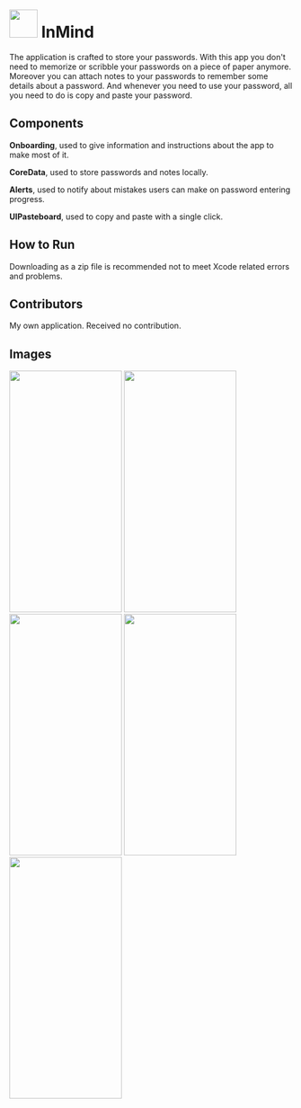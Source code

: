 # <img src="https://github.com/user-attachments/assets/c2f41651-c6c2-45bc-983a-8ed4e75e9bca" width="50" height="50"> InMind

The application is crafted to store your passwords. With this app you don't need to memorize or scribble your passwords on a piece of paper anymore. Moreover you can attach notes to your passwords to remember some details about a password. And whenever you need to use your password, all you need to do is copy and paste your password.

## Components

**Onboarding**, used to give information and instructions about the app to make most of it.

**CoreData**, used to store passwords and notes locally.

**Alerts**, used to notify about mistakes users can make on password entering progress.

**UIPasteboard**, used to copy and paste with a single click.

## How to Run

Downloading as a zip file is recommended not to meet Xcode related errors and problems.

## Contributors

My own application. Received no contribution.

## Images

<img src="https://github.com/user-attachments/assets/66c3237b-c3b7-4dbf-bb4f-2005902c6357" width="200" height="430">
<img src="https://github.com/user-attachments/assets/d6d55df3-08fb-4712-afaa-aaa42029ee38" width="200" height="430">
<img src="https://github.com/user-attachments/assets/06ab1b65-1e8f-446a-aae0-ed01df1b52df" width="200" height="430">
<img src="https://github.com/user-attachments/assets/bdc6c0df-1dce-41a0-a232-d87f2d44b133" width="200" height="430">
<img src="https://github.com/user-attachments/assets/b9cb0d18-31a1-49a3-aa67-56d0331fe679" width="200" height="430">


